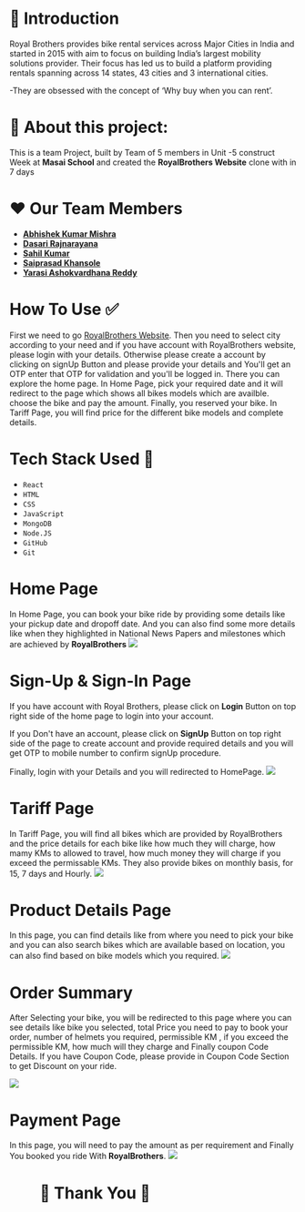 # 👋 Introduction
Royal Brothers provides bike rental services across Major Cities in India and started in 2015 with aim to focus on building India’s largest mobility solutions provider. Their focus has led us to build a platform providing rentals spanning across 14 states, 43 cities and 3 international cities.

-They are obsessed with the concept of ‘Why buy when you can rent’.
# 🙌 About this project:
This is a team Project, built by  Team of 5 members in Unit -5 construct Week at **Masai School** and  created the **RoyalBrothers Website** clone with in 7 days

# ❤️ Our Team Members 
- [**Abhishek Kumar Mishra**]()
- [**Dasari Rajnarayana**]()
- **[Sahil Kumar]()**
- **[Saiprasad Khansole]()**
- **[Yarasi Ashokvardhana Reddy](https://www.linkedin.com/in/yarasi-ashokvardhana-reddy-33b560122/)**
# How To Use ✅
First we need to go [RoyalBrothers Website](https://www.royalbrothers.com/). Then you need to select city according to your need and if you have account with RoyalBrothers website, please login with your details. Otherwise please create a account by clicking on signUp Button and please provide  your details and  You'll get an OTP enter that OTP for validation and you'll be logged in. There you can explore the home page. In Home Page, pick your required date and it will redirect to the page which shows all bikes models which are availble.
choose the bike and pay the amount. Finally, you reserved your bike.
 In Tariff Page, you will find price for the different bike models and complete details. 
  
# Tech Stack Used 🔧
- `React` 
- `HTML`      
- `CSS`        
- `JavaScript` 
- `MongoDB` 
- `Node.JS`
- `GitHub` 
- `Git` 
# Home Page
In Home Page, you can book your bike ride by providing some details like your pickup date and dropoff date.
And you can also find some more details like when they highlighted in National News Papers and milestones which are achieved by **RoyalBrothers**
<img src="./readmeImages/home.png"></img>

# Sign-Up & Sign-In Page
If you have account with Royal Brothers, please click on **Login** Button on top right side of the home page to login into your account.

If you Don't have an account, please click on **SignUp** Button on top right side of the page to create account and provide required details and you will get OTP to mobile number to confirm signUp procedure.

Finally, login with your Details and you will redirected to HomePage.
<img src="./readmeImages/signin.png">
# Tariff Page
In Tariff Page, you will find all bikes which are provided by RoyalBrothers and the price details for each bike like how much they will charge, how mamy KMs to allowed to travel, how much money they will charge if you exceed the permissable KMs.
They also provide bikes on monthly basis, for 15, 7 days and Hourly.
<img src="./readmeImages/tariffPage.png">
# Product Details Page
In this page, you can find details like from where you need to pick your bike and you can also search bikes which are available based on location, you can also find based on bike models which you required.
<img src="./readmeImages/productDetails.png">

# Order Summary

After Selecting your bike, you will be redirected to this page where you can see details like bike you selected, total Price you need to pay to book your order, number of helmets you required, permissible KM , if you exceed the permissible KM, how much will they charge and Finally coupon Code Details.
If you have Coupon Code, please provide in Coupon Code Section to get Discount on your ride.

<img src="./readmeImages/orderSummary.png">

# Payment Page

In this page, you will need to pay the amount as per requirement and Finally You booked you ride With **RoyalBrothers**.
<img src="./readmeImages/paymentPage.png">


# &nbsp; &nbsp; &nbsp; &nbsp; 👋 Thank You 👋
